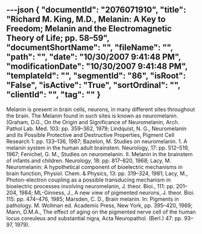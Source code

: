 ---json
{
  "documentId": "2076071910",
  "title": "Richard M. King, M.D., Melanin: A Key to Freedom; Melanin and the Electromagnetic Theory of Life; pp. 58–59",
  "documentShortName": "",
  "fileName": "",
  "path": "",
  "date": "10/30/2007 9:41:48 PM",
  "modificationDate": "10/30/2007 9:41:48 PM",
  "templateId": "",
  "segmentId": "86",
  "isRoot": "False",
  "isActive": "True",
  "sortOrdinal": "",
  "clientId": "",
  "tag": ""
}
---

Melanin is present in brain cells, neurons, in many different sites throughout the brain. The Melanin found in such sites is known as neuromelanin. (Graham, D.G., On the Origin and Significance of Neuromelanin, Arch. Pathol Lab. Med. 103: pp. 359–362, 1979; Lindquist, N. G., Neuromelanin and its Possible Protective and Destructive Properties, Pigment Cell Research 1: pp. 133–136, 1987; Bazelon, M. Studies on neuromelanin. 1. A melanin system in the human adult brainstem. Neurology, 17: pp. 512–519, 1967; Fenichel, G. M., Studies on neuromelanin. II. Melanin in the brainstem of infants and children. Neurology, 18: pp. 817–820, 1968; Lacy, M. Neuromelanin: A hypothetical component of bioelectric mechanisms in brain function, Physiol. Chem. & Physics, 13: pp. 319–324, 1981; Lacy, M., Photon-electron coupling as a possible transducing mechanism in bioelectric processes involving neuromelanin, J. theor. Bioi., 111: pp. 201–204, 1984; ML-Ginness, J., A new view of pigmented neurons, J. theor. Bioi. 115: pp. 474–476, 1985; Marsden, C. D., Brain melanin. In: Pigments in pathology. M. Wollman ed. Academic Press, New York, pp. 395–420, 1969; Mann, D.M.A., The effect of aging on the pigmented nerve cell of the human locus coreuleus and substantial nigra, Acta Neuropathol. (Berl.) 47: pp. 93–97, 1979).
